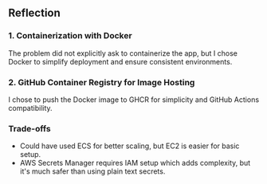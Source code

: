 ## Reflection

### 1. Containerization with Docker
The problem did not explicitly ask to containerize the app, but I chose Docker to simplify deployment and ensure consistent environments.

### 2. GitHub Container Registry for Image Hosting
I chose to push the Docker image to GHCR for simplicity and GitHub Actions compatibility.

### Trade-offs
- Could have used ECS for better scaling, but EC2 is easier for basic setup.
- AWS Secrets Manager requires IAM setup which adds complexity, but it's much safer than using plain text secrets.

